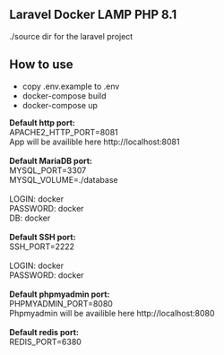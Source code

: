 ## Laravel Docker LAMP PHP 8.1 
./source dir for the laravel project 

## How to use

- copy .env.example to .env
- docker-compose build
- docker-compose up

<b>Default http port:</b><br>
APACHE2_HTTP_PORT=8081<br>
App will be availible here http://localhost:8081<br>
<br>
<b>Default MariaDB port:</b> <br>
MYSQL_PORT=3307 <br>
MYSQL_VOLUME=./database
<br><br>
LOGIN: docker<br> 
PASSWORD: docker<br>
DB: docker<br> 
<br>
<b>Default SSH port:</b> <br>
SSH_PORT=2222<br>
<br>
LOGIN: docker<br> 
PASSWORD: docker<br>
<br>
<b>Default phpmyadmin port:</b><br>
PHPMYADMIN_PORT=8080<br>
Phpmyadmin will be availible here http://localhost:8080<br>
<br>
<b>Default redis port:</b><br>
REDIS_PORT=6380<br>
